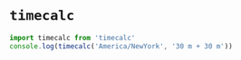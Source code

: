 # `timecalc`

```ts
import timecalc from 'timecalc'
console.log(timecalc('America/NewYork', '30 m + 30 m'))
```
